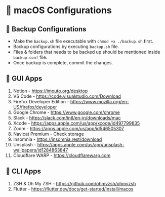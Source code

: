 # 🍏 macOS Configurations

## 💾 Backup Configurations
- Make the `backup.sh` file executable with `chmod +x ./backup.sh` first.
- Backup configurations by executing `backup.sh` file.
- Files & folders that needs to be backed up should be mentioned inside `backup.conf` file.
- Once backup is complete, commit the changes.

## 🎨 GUI Apps
1. Notion - https://imouto.org/desktop
2. VS Code - https://code.visualstudio.com/Download
3. Firefox Developer Edition - https://www.mozilla.org/en-US/firefox/developer
4. Google Chrome - https://www.google.com/chrome
5. Slack - https://slack.com/intl/en-in/downloads/mac
6. Xcode - https://apps.apple.com/us/app/xcode/id497799835
7. Zoom - https://apps.apple.com/us/app/id546505307
8. Navicat Premium - Check storage
9. Insomnia - https://insomnia.rest/download
10. Unsplash - https://apps.apple.com/us/app/unsplash-wallpapers/id1284863847
11. Cloudflare WARP - https://cloudflarewarp.com

## 🧶 CLI Apps
1. ZSH & Oh My ZSH - https://github.com/ohmyzsh/ohmyzsh
2. Flutter - https://flutter.dev/docs/get-started/install/macos
